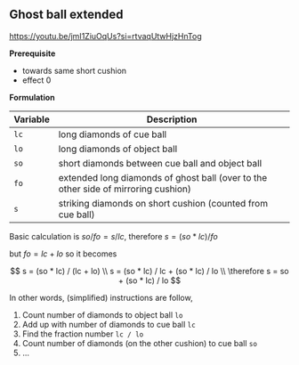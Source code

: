 ## Ghost ball extended
https://youtu.be/jmI1ZiuOqUs?si=rtvaqUtwHjzHnTog

**Prerequisite**
- towards same short cushion
- effect 0

**Formulation**

| Variable | Description |
| ----------- | ----------- |
| `lc` | long diamonds of cue ball |
| `lo` | long diamonds of object ball |
| `so` | short diamonds between cue ball and object ball |
| `fo` | extended long diamonds of ghost ball (over to the other side of mirroring cushion) |
| `s` | striking diamonds on short cushion (counted from cue ball) |

Basic calculation is $so / fo = s / lc$, therefore $s = (so * lc) / fo$

but $fo = lc + lo$ so it becomes

$$ 
s = (so * lc) / (lc + lo) \\
s = (so * lc) / lc + (so * lc) / lo \\
\therefore s = so + (so * lc) / lo 
$$

In other words, (simplified) instructions are follow, 
1. Count number of diamonds to object ball `lo`
2. Add up with number of diamonds to cue ball `lc`
3. Find the fraction number `lc / lo`
4. Count number of diamonds (on the other cushion) to cue ball `so`
5. ...